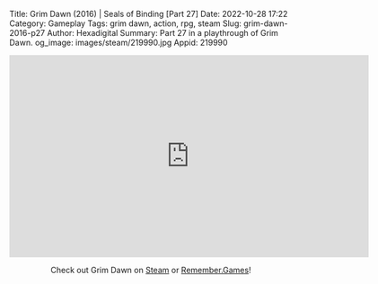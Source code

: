 Title: Grim Dawn (2016) | Seals of Binding [Part 27]
Date: 2022-10-28 17:22
Category: Gameplay
Tags: grim dawn, action, rpg, steam
Slug: grim-dawn-2016-p27
Author: Hexadigital
Summary: Part 27 in a playthrough of Grim Dawn.
og_image: images/steam/219990.jpg
Appid: 219990

<center><iframe src="https://www.youtube.com/embed/7wzcxc0wNcc?feature=oembed" allow="accelerometer; autoplay; encrypted-media; gyroscope; picture-in-picture" width="640" height="360" frameborder="0"></iframe>

Check out Grim Dawn on [Steam](https://store.steampowered.com/app/219990/?curator_clanid=34633900) or [Remember.Games](https://remember.games/game/178/)!</center>